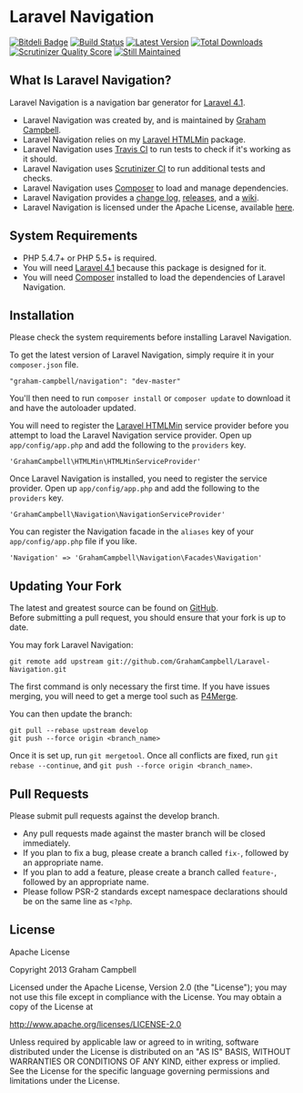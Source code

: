 Laravel Navigation
==================


[![Bitdeli Badge](https://d2weczhvl823v0.cloudfront.net/GrahamCampbell/Laravel-Navigation/trend.png)](https://bitdeli.com/free "Bitdeli Badge")
[![Build Status](https://travis-ci.org/GrahamCampbell/Laravel-Navigation.png?branch=master)](https://travis-ci.org/GrahamCampbell/Laravel-Navigation)
[![Latest Version](https://poser.pugx.org/graham-campbell/navigation/v/stable.png)](https://packagist.org/packages/graham-campbell/navigation)
[![Total Downloads](https://poser.pugx.org/graham-campbell/navigation/downloads.png)](https://packagist.org/packages/graham-campbell/navigation)
[![Scrutinizer Quality Score](https://scrutinizer-ci.com/g/GrahamCampbell/Laravel-Navigation/badges/quality-score.png?s=00adc2bf1ad673660b1955e237fbf8ce7979dca2)](https://scrutinizer-ci.com/g/GrahamCampbell/Laravel-Navigation)
[![Still Maintained](http://stillmaintained.com/GrahamCampbell/Laravel-Navigation.png)](http://stillmaintained.com/GrahamCampbell/Laravel-Navigation)


## What Is Laravel Navigation?

Laravel Navigation is a navigation bar generator for [Laravel 4.1](http://laravel.com).  

* Laravel Navigation was created by, and is maintained by [Graham Campbell](https://github.com/GrahamCampbell).  
* Laravel Navigation relies on my [Laravel HTMLMin](https://github.com/GrahamCampbell/Laravel-HTMLMin) package.  
* Laravel Navigation uses [Travis CI](https://travis-ci.org/GrahamCampbell/Laravel-Navigation) to run tests to check if it's working as it should.  
* Laravel Navigation uses [Scrutinizer CI](https://scrutinizer-ci.com/g/GrahamCampbell/Laravel-Navigation) to run additional tests and checks.  
* Laravel Navigation uses [Composer](https://getcomposer.org) to load and manage dependencies.  
* Laravel Navigation provides a [change log](https://github.com/GrahamCampbell/Laravel-Navigation/blob/master/CHANGELOG.md), [releases](https://github.com/GrahamCampbell/Laravel-Navigation/releases), and a [wiki](https://github.com/GrahamCampbell/Laravel-Navigation/wiki).  
* Laravel Navigation is licensed under the Apache License, available [here](https://github.com/GrahamCampbell/Laravel-Navigation/blob/master/LICENSE.md).  


## System Requirements

* PHP 5.4.7+ or PHP 5.5+ is required.
* You will need [Laravel 4.1](http://laravel.com) because this package is designed for it.  
* You will need [Composer](https://getcomposer.org) installed to load the dependencies of Laravel Navigation.  


## Installation

Please check the system requirements before installing Laravel Navigation.  

To get the latest version of Laravel Navigation, simply require it in your `composer.json` file.

`"graham-campbell/navigation": "dev-master"`

You'll then need to run `composer install` or `composer update` to download it and have the autoloader updated.

You will need to register the [Laravel HTMLMin](https://github.com/GrahamCampbell/Laravel-HTMLMin) service provider before you attempt to load the Laravel Navigation service provider. Open up `app/config/app.php` and add the following to the `providers` key.

`'GrahamCampbell\HTMLMin\HTMLMinServiceProvider'`

Once Laravel Navigation is installed, you need to register the service provider. Open up `app/config/app.php` and add the following to the `providers` key.

`'GrahamCampbell\Navigation\NavigationServiceProvider'`

You can register the Navigation facade in the `aliases` key of your `app/config/app.php` file if you like.

`'Navigation' => 'GrahamCampbell\Navigation\Facades\Navigation'`


## Updating Your Fork

The latest and greatest source can be found on [GitHub](https://github.com/GrahamCampbell/Laravel-Navigation).  
Before submitting a pull request, you should ensure that your fork is up to date.  

You may fork Laravel Navigation:  

    git remote add upstream git://github.com/GrahamCampbell/Laravel-Navigation.git

The first command is only necessary the first time. If you have issues merging, you will need to get a merge tool such as [P4Merge](http://perforce.com/product/components/perforce_visual_merge_and_diff_tools).  

You can then update the branch:  

    git pull --rebase upstream develop
    git push --force origin <branch_name>

Once it is set up, run `git mergetool`. Once all conflicts are fixed, run `git rebase --continue`, and `git push --force origin <branch_name>`.  


## Pull Requests

Please submit pull requests against the develop branch.  

* Any pull requests made against the master branch will be closed immediately.  
* If you plan to fix a bug, please create a branch called `fix-`, followed by an appropriate name.  
* If you plan to add a feature, please create a branch called `feature-`, followed by an appropriate name.  
* Please follow PSR-2 standards except namespace declarations should be on the same line as `<?php`.  


## License

Apache License  

Copyright 2013 Graham Campbell  

Licensed under the Apache License, Version 2.0 (the "License");
you may not use this file except in compliance with the License.
You may obtain a copy of the License at  

 http://www.apache.org/licenses/LICENSE-2.0  

Unless required by applicable law or agreed to in writing, software
distributed under the License is distributed on an "AS IS" BASIS,
WITHOUT WARRANTIES OR CONDITIONS OF ANY KIND, either express or implied.
See the License for the specific language governing permissions and
limitations under the License.  
